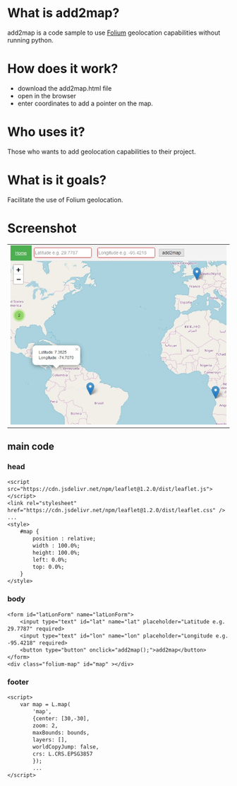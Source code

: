 # What is add2map?
add2map is a code sample to use [Folium](https://github.com/python-visualization/folium) geolocation capabilities without running python.
# How does it work?
- download the add2map.html file
- open in the browser
- enter coordinates to add a pointer on the map.
# Who uses it?
Those who wants to add geolocation capabilities to their project.
# What is it goals?
Facilitate the use of Folium geolocation.
# Screenshot
<table>
  <tr>
    <td>
      <img alt="homepage" src="docs/add2map.jpg">
    </td>
  </tr>
</table>

## main code
### head
    <script src="https://cdn.jsdelivr.net/npm/leaflet@1.2.0/dist/leaflet.js"></script>
    <link rel="stylesheet" href="https://cdn.jsdelivr.net/npm/leaflet@1.2.0/dist/leaflet.css" />
    ...
    <style>
        #map {
            position : relative;
            width : 100.0%;
            height: 100.0%;
            left: 0.0%;
            top: 0.0%;
        }
    </style>
### body
    <form id="latLonForm" name="latLonForm">
        <input type="text" id="lat" name="lat" placeholder="Latitude e.g. 29.7787" required>
        <input type="text" id="lon" name="lon" placeholder="Longitude e.g. -95.4218" required>
        <button type="button" onclick="add2map();">add2map</button>
    </form>
    <div class="folium-map" id="map" ></div>
### footer
    <script>
        var map = L.map(
            'map',
            {center: [30,-30],
            zoom: 2,
            maxBounds: bounds,
            layers: [],
            worldCopyJump: false,
            crs: L.CRS.EPSG3857
            });
            ...
    </script>
